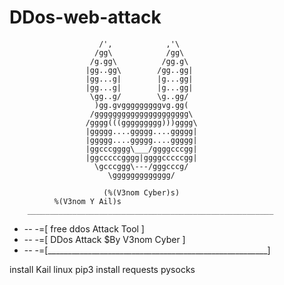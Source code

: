 # DDos-web-attack


                        /',            ,'\
                       /gg\            /gg\
                      /g.gg\          /gg.g\
                     |gg..gg\        /gg..gg|
                     |gg...g|        |g...gg|
                     |gg...g|        |g...gg|
                      \gg..g/        \g..gg/
                       )gg.gvgggggggggvg.gg(
                      /ggggggggggggggggggggg\
                     /gggg(((ggggggggg)))gggg\
                     |ggggg....ggggg....ggggg|
                     |ggggg....ggggg....ggggg|
                     |ggcccgggg\___/ggggcccgg|
                     |ggcccccgggg|ggggcccccgg|
                       \gcccggg\---/gggcccg/
                          \ggggggggggggg/
                        
                         (%(V3nom Cyber)s)
              %(V3nom Y Ail)s
        _______________________________________________________
+ -- -=[          free ddos  Attack Tool                       ]
+ -- -=[          DDos Attack $By V3nom Cyber                  ]
+ -- -=[_______________________________________________________]



install Kail linux
pip3 install requests pysocks

